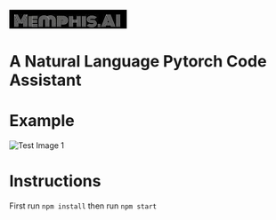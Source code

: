 ![Test Image 1](src/logo.jpg)
# A Natural Language Pytorch Code Assistant

# Example
![Test Image 1](src/screen.jpg)

# Instructions
First run `npm install`
then run `npm start`


